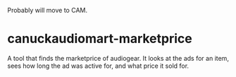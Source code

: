 Probably will move to CAM.

# canuckaudiomart-marketprice
A tool that finds the marketprice of audiogear. It looks at the ads for an item, sees how long the ad was active for, and what price it sold for.
